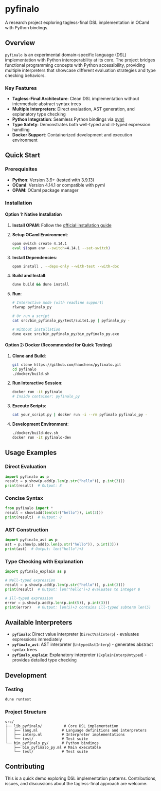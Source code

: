 # pyfinalo

A research project exploring tagless-final DSL implementation in OCaml with Python bindings.

## Overview

`pyfinalo` is an experimental domain-specific language (DSL) implementation with Python interoperability at its core. The project bridges functional programming concepts with Python accessibility, providing multiple interpreters that showcase different evaluation strategies and type checking behaviors.

### Key Features

- **Tagless-Final Architecture**: Clean DSL implementation without intermediate abstract syntax trees
- **Multiple Interpreters**: Direct evaluation, AST generation, and explanatory type checking
- **Python Integration**: Seamless Python bindings via [pyml](https://github.com/ocamllibs/pyml)
- **Type Safety**: Demonstrates both well-typed and ill-typed expression handling
- **Docker Support**: Containerized development and execution environment

## Quick Start

### Prerequisites

- **Python**: Version 3.9+ (tested with 3.9.13)
- **OCaml**: Version 4.14.1 or compatible with pyml
- **OPAM**: OCaml package manager

### Installation

#### Option 1: Native Installation

1. **Install OPAM**: Follow the [official installation guide](https://opam.ocaml.org/doc/2.0/Install.html)

2. **Setup OCaml Environment**:
   ```bash
   opam switch create 4.14.1
   eval $(opam env --switch=4.14.1 --set-switch)
   ```

3. **Install Dependencies**:
   ```bash
   opam install . --deps-only --with-test --with-doc
   ```

4. **Build and Install**:
   ```bash
   dune build && dune install
   ```

5. **Run**:
   ```bash
   # Interactive mode (with readline support)
   rlwrap pyfinalo_py
   
   # Or run a script
   cat src/bin_pyfinalo_py/test/suite1.py | pyfinalo_py -
   
   # Without installation
   dune exec src/bin_pyfinalo_py/bin_pyfinalo_py.exe
   ```

#### Option 2: Docker (Recommended for Quick Testing)

1. **Clone and Build**:
   ```bash
   git clone https://github.com/haochenx/pyfinalo.git
   cd pyfinalo
   ./docker/build.sh
   ```

2. **Run Interactive Session**:
   ```bash
   docker run -it pyfinalo
   # Inside container: pyfinalo_py
   ```

3. **Execute Scripts**:
   ```bash
   cat your_script.py | docker run -i --rm pyfinalo pyfinalo_py -
   ```

4. **Development Environment**:
   ```bash
   ./docker/build-dev.sh
   docker run -it pyfinalo-dev
   ```

## Usage Examples

### Direct Evaluation
```python
import pyfinalo as p
result = p.show(p.add(p.len(p.str("hello")), p.int(3)))
print(result)  # Output: 8
```

### Concise Syntax
```python
from pyfinalo import *
result = show(add(len(str("hello")), int(3)))
print(result)  # Output: 8
```

### AST Construction
```python
import pyfinalo_ast as p
ast = p.show(p.add(p.len(p.str("hello")), p.int(3)))
print(ast)  # Output: len("hello")+3
```

### Type Checking with Explanation
```python
import pyfinalo_explain as p

# Well-typed expression
result = p.show(p.add(p.len(p.str("hello")), p.int(3)))
print(result)  # Output: len("hello")+3 evaluates to integer 8

# Ill-typed expression
error = p.show(p.add(p.len(p.int(5)), p.int(3)))
print(error)   # Output: len(5)+3 contains ill-typed subterm len(5)
```

## Available Interpreters

- **`pyfinalo`**: Direct value interpreter (`DirectValInterp`) - evaluates expressions immediately
- **`pyfinalo_ast`**: AST interpreter (`UntypedAstInterp`) - generates abstract syntax trees
- **`pyfinalo_explain`**: Explanatory interpreter (`ExplainInterpUntyped`) - provides detailed type checking

## Development

### Testing
```bash
dune runtest
```

### Project Structure
```
src/
├── lib_pyfinalo/          # Core DSL implementation
│   ├── lang.ml           # Language definitions and interpreters
│   ├── interp.ml         # Interpreter implementations
│   └── test/             # Test suite
└── bin_pyfinalo_py/      # Python bindings
    ├── bin_pyfinalo_py.ml # Main executable
    └── test/             # Test suite
```

## Contributing

This is a quick demo exploring DSL implementation patterns. Contributions, issues, and discussions about the tagless-final approach are welcome.

